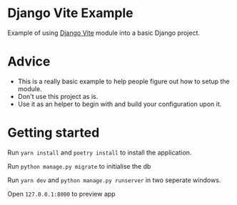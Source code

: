 # Django Vite Example

Example of using [Django Vite](https://github.com/MrBin99/django-vite) module into a basic Django project.

# Advice

- This is a really basic example to help people figure out how to setup the module.
- Don't use this project as is.
- Use it as an helper to begin with and build your configuration upon it.

# Getting started

Run `yarn install` and `poetry install` to install the application.

Run `python manage.py migrate` to initialise the db

Run `yarn dev` and `python manage.py runserver` in two seperate windows.

Open `127.0.0.1:8000` to preview app
